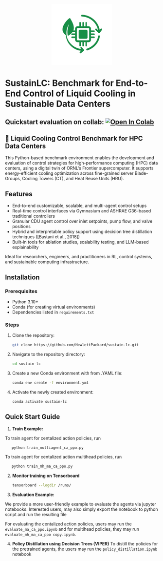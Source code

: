 <div style="text-align: center;">
    <img src="assets/sustain_lc_logo.png" alt="Logo" width="200"/>
</div>

# SustainLC: Benchmark for End-to-End Control of Liquid Cooling in Sustainable Data Centers

## Quickstart evaluation on collab: [![Open In Colab](https://colab.research.google.com/assets/colab-badge.svg)](https://colab.research.google.com/github/HewlettPackard/sustain-lc/blob/main/evaluate_mh_ma_ca_ppo.ipynb)

## 🔧 Liquid Cooling Control Benchmark for HPC Data Centers

This Python-based benchmark environment enables the development and evaluation of control strategies for high-performance computing (HPC) data centers, using a digital twin of ORNL’s Frontier supercomputer. It supports energy-efficient cooling optimization across fine-grained server Blade-Groups, Cooling Towers (CT), and Heat Reuse Units (HRU).

## Features

- End-to-end customizable, scalable, and multi-agent control setups
- Real-time control interfaces via Gymnasium and ASHRAE G36-based traditional controllers
- Granular CDU agent control over inlet setpoints, pump flow, and valve positions
- Hybrid and interpretable policy support using decision tree distillation techniques ([Bastani et al., 2018])
- Built-in tools for ablation studies, scalability testing, and LLM-based explainability

Ideal for researchers, engineers, and practitioners in RL, control systems, and sustainable computing infrastructure.

## Installation

### Prerequisites
- Python 3.10+
- Conda (for creating virtual environments)
- Dependencies listed in `requirements.txt`

### Steps
1. Clone the repository:
    ```bash
    git clone https://github.com/HewlettPackard/sustain-lc.git
    ```
    
2. Navigate to the repository directory:
    ```bash
    cd sustain-lc
    ```

3. Create a new Conda environment with from .YAML file:
    ```bash
    conda env create -f environment.yml
    ```

4. Activate the newly created environment:
    ```bash
    conda activate sustain-lc
    ```

## Quick Start Guide

1. **Train Example:**

To train agent for centalized action policies, run

```bash
   python train_multiagent_ca_ppo.py  
```

To train agent for centalized action multihead policies, run
```bash
   python train_mh_ma_ca_ppo.py  
```

2. **Monitor training on Tensorboard**
   ```bash
   tensorboard --logdir /runs/
   ```

3. **Evaluation Example:**

We provide a more user-friendly example to evaluate the agents via jupyter notebooks. Interested users, may also simply export the notebook to python script and run the resulting file

For evaluating the centalized action policies, users may run the `evaluate_ma_ca_ppo.ipynb` and for multihead policies, they may run `evaluate_mh_ma_ca_ppo copy.ipynb`.


4. **Policy Distillation using Decision Trees (VIPER)**
To distill the policies for the pretrained agents, the users may run the `policy_distillation.ipynb` notebook
